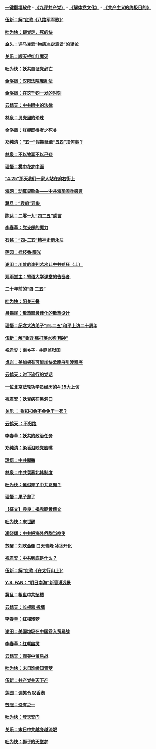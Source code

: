 #### [一键翻墙软件](https://github.com/gfw-breaker/nogfw/blob/master/README.md?t=05031537) -  [《九评共产党》](https://github.com/gfw-breaker/9ping.md?t=05031537) - [《解体党文化》](https://github.com/gfw-breaker/jtdwh.md?t=05031537) - [《共产主义的终极目的》](https://github.com/gfw-breaker/gczydzjmd.md?t=05031537)

#### [伍新：解“红歌《八路军军歌》”](../pages/nsc993/n11227702.md?t=05031537) 

#### [吐为快：跟党走，死的快](../pages/nsc993/n11227511.md?t=05031537) 

#### [金头：评马克思“物质决定意识”的谬论](../pages/nsc993/n11227161.md?t=05031537) 

#### [关乐：顺天拒红红魔灭](../pages/nsc993/n11225393.md?t=05031537) 

#### [吐为快：妖共自证党必亡](../pages/nsc993/n11223109.md?t=05031537) 

#### [金浴凤：汉阳法院魔乱法](../pages/nsc993/n11222083.md?t=05031537) 

#### [金浴凤：在这千钧一发的时刻](../pages/nsc993/n11222047.md?t=05031537) 

#### [云鹤天：中共眼中的法律](../pages/nsc993/n11221943.md?t=05031537) 

#### [林泉：贝壳里的珍珠](../pages/nsc993/n11217073.md?t=05031537) 

#### [金浴凤：红朝既得者之死关](../pages/nsc993/n11217063.md?t=05031537) 

#### [郑纯清：“五一”假期延至“五四”顶何事？](../pages/nsc993/n11217000.md?t=05031537) 

#### [林泉：不以物喜不以己悲](../pages/nsc993/n11216987.md?t=05031537) 

#### [理悟：雾中花梦中画](../pages/nsc993/n11213846.md?t=05031537) 

#### [“4.25”那天我们一家人站在府右街上](../pages/nsc993/n11210435.md?t=05031537) 

#### [海网：动辄显败象——中共海军阅兵感言](../pages/nsc993/n11212147.md?t=05031537) 

#### [冀旦：“袁府”异象 ](../pages/nsc993/n11211996.md?t=05031537) 

#### [陈达：二零一九“四二五”感言](../pages/nsc993/n11211971.md?t=05031537) 

#### [李春草：党支部的魔力](../pages/nsc993/n11211722.md?t=05031537) 

#### [石铭：“四•二五”精神史册永驻](../pages/nsc993/n11210585.md?t=05031537) 

#### [莲园：桂枝香‧曙光](../pages/nsc993/n11210371.md?t=05031537) 

#### [谢田：川普的谈判艺术让中共抓狂（上）](../pages/nsc993/n11209038.md?t=05031537) 

#### [观雨堂主：寄语大学课堂的告密者 ](../pages/nsc993/n11209062.md?t=05031537) 

#### [二十年前的“四·二五”](../pages/nsc993/n11207639.md?t=05031537) 

#### [吐为快：阳关三叠](../pages/nsc993/n11207152.md?t=05031537) 

#### [吕锡民：散热器最佳化的散热设计](../pages/nsc993/n11206294.md?t=05031537) 

#### [理悟：纪念大法弟子“四.二五”和平上访二十周年](../pages/nsc993/n11206269.md?t=05031537) 

#### [伍新：解“鲁迅‘痛打落水狗’精神”](../pages/nsc993/n11206208.md?t=05031537) 

#### [祝君安：南乡子 · 共匪监狱国](../pages/nsc993/n11203831.md?t=05031537) 

#### [贞岩：美加极有可能加快孟晚舟引渡程序](../pages/nsc993/n11203705.md?t=05031537) 

#### [云鹤天：时下流行的党话](../pages/nsc993/n11203254.md?t=05031537) 

#### [一位北京法轮功学员经历的4·25大上访](../pages/nsc993/n11203160.md?t=05031537) 

#### [祝君安：妖党病在黑洞口](../pages/nsc993/n11201449.md?t=05031537) 

#### [关乐 ： 张扣扣会不会免于一死？](../pages/nsc993/n11201363.md?t=05031537) 

#### [云鹤天 ：不归路 ](../pages/nsc993/n11201359.md?t=05031537) 

#### [李春草：妖共的政治任务](../pages/nsc993/n11199926.md?t=05031537) 

#### [郑纯清：染香泪映党脸嘴](../pages/nsc993/n11199911.md?t=05031537) 

#### [理悟：中共腿撇](../pages/nsc993/n11199727.md?t=05031537) 

#### [林泉：中共羡慕北韩制度](../pages/nsc993/n11199776.md?t=05031537) 

#### [吐为快：谁滋养了中共恶魔？](../pages/nsc993/n11199706.md?t=05031537) 

#### [理悟：果子熟了](../pages/nsc993/n11196774.md?t=05031537) 

#### [【征文】典良：揭赤匪黄俄文](../pages/nsc993/n11195773.md?t=05031537) 

#### [吐为快：末世醒](../pages/nsc993/n11196757.md?t=05031537) 

#### [凌晓辉：中共把海外侨胞当枪使](../pages/nsc993/n11195270.md?t=05031537) 

#### [苏醒：刘欢金像 口天青峰 冰冰开化](../pages/nsc993/n11194046.md?t=05031537) 

#### [祝君安：中共到底是什么？](../pages/nsc993/n11193828.md?t=05031537) 

#### [伍新：解“红歌《在太行山上》”](../pages/nsc993/n11193680.md?t=05031537) 

#### [Y.S. FAN：“明日南海”新香港远景](../pages/nsc993/n11189809.md?t=05031537) 

#### [冀旦：粗盘中共坠楼](../pages/nsc993/n11188872.md?t=05031537) 

#### [云鹤天：长相思 拆墙](../pages/nsc993/n11187494.md?t=05031537) 

#### [李春草：红楼残梦](../pages/nsc993/n11187468.md?t=05031537) 

#### [谢田：美国垃圾在中国卷入贸易战](../pages/nsc993/n11184083.md?t=05031537) 

#### [李春草：红朝幽灵](../pages/nsc993/n11186717.md?t=05031537) 

#### [云鹤天：观美中贸易战](../pages/nsc993/n11184252.md?t=05031537) 

#### [吐为快：末日难续知青梦](../pages/nsc993/n11183957.md?t=05031537) 

#### [伍新：共产党共天下产](../pages/nsc993/n11183941.md?t=05031537) 

#### [莲园：调笑令 叹香港](../pages/nsc993/n11183930.md?t=05031537) 

#### [苦胆：没有之一](../pages/nsc993/n11183909.md?t=05031537) 

#### [吐为快：登天安门](../pages/nsc993/n11183895.md?t=05031537) 

#### [关乐：末日中共越变越流氓](../pages/nsc993/n11183026.md?t=05031537) 

#### [吐为快：狮子的天堂梦](../pages/nsc993/n11179854.md?t=05031537) 

